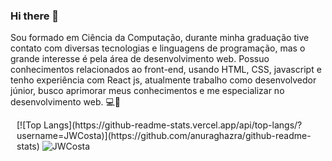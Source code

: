 ### Hi there 👋
Sou formado em Ciência da Computação, durante minha graduação tive contato com diversas tecnologias e linguagens de programação, mas o grande interesse é pela área de desenvolvimento web. Possuo conhecimentos relacionados ao front-end, usando HTML, CSS, javascript e tenho experiência com React js, atualmente trabalho como desenvolvedor júnior, busco aprimorar meus conhecimentos e me especializar no desenvolvimento web. 💻🚀

<div style="margin-left: 10px; width: 500px">
[![Top Langs](https://github-readme-stats.vercel.app/api/top-langs/?username=JWCosta)](https://github.com/anuraghazra/github-readme-stats)
<img alt="JWCosta" src="https://github-readme-stats.codestackr.vercel.app/api?username=JWCosta&show_icons=true&hide_border=true&theme=dark" />
</div>
<!--
**JWCosta/JWCosta** is a ✨ _special_ ✨ repository because its `README.md` (this file) appears on your GitHub profile.

Here are some ideas to get you started:

- 🔭 I’m currently working on ...
- 🌱 I’m currently learning ...
- 👯 I’m looking to collaborate on ...
- 🤔 I’m looking for help with ...
- 💬 Ask me about ...
- 📫 How to reach me: ...
- 😄 Pronouns: ...
- ⚡ Fun fact: ...
-->

